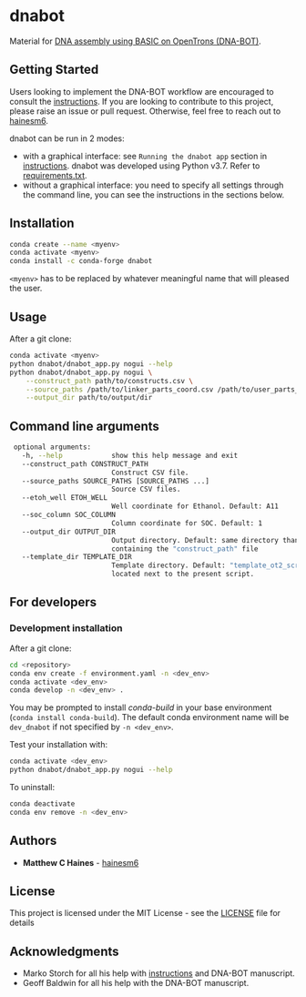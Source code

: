 # dnabot

Material for [DNA assembly using BASIC on OpenTrons (DNA-BOT)](https://www.biorxiv.org/content/10.1101/832139v1).

## Getting Started

Users looking to implement the DNA-BOT workflow are encouraged to consult the [instructions](docs/DNA_BOT_instructions_v1.0.0.pdf). If you are looking to contribute to this project, please raise an issue or pull request. Otherwise, feel free to reach out to [hainesm6](mailto:hainesm6@gmail.com).

dnabot can be run in 2 modes:
- with a graphical interface: see `Running the dnabot app` section in [instructions](docs/DNA_BOT_instructions_v1.0.0.pdf). dnabot was developed using Python v3.7. Refer to [requirements.txt](requirements.txt).
- without a graphical interface: you need to specify all settings through the command line, you can see the instructions in the sections below.

## Installation

```bash
conda create --name <myenv>
conda activate <myenv>
conda install -c conda-forge dnabot
```

`<myenv>` has to be replaced by whatever meaningful name that will pleased the user.

## Usage

After a git clone:

```bash
conda activate <myenv>
python dnabot/dnabot_app.py nogui --help
python dnabot/dnabot_app.py nogui \
    --construct_path path/to/constructs.csv \
    --source_paths /path/to/linker_parts_coord.csv /path/to/user_parts_coord.csv \
    --output_dir path/to/output/dir
```

## Command line arguments

```bash
 optional arguments:
   -h, --help            show this help message and exit
   --construct_path CONSTRUCT_PATH
                         Construct CSV file.
   --source_paths SOURCE_PATHS [SOURCE_PATHS ...]
                         Source CSV files.
   --etoh_well ETOH_WELL
                         Well coordinate for Ethanol. Default: A11
   --soc_column SOC_COLUMN
                         Column coordinate for SOC. Default: 1
   --output_dir OUTPUT_DIR
                         Output directory. Default: same directory than the one
                         containing the "construct_path" file
   --template_dir TEMPLATE_DIR
                         Template directory. Default: "template_ot2_scripts"
                         located next to the present script.
```

## For developers

### Development installation

After a git clone:

```bash
cd <repository>
conda env create -f environment.yaml -n <dev_env>
conda activate <dev_env>
conda develop -n <dev_env> .
```

You may be prompted to install *conda-build* in your base environment (`conda install conda-build`).
The default conda environment name will be `dev_dnabot` if not specified by `-n <dev_env>`.

Test your installation with:

```bash
conda activate <dev_env>
python dnabot/dnabot_app.py nogui --help
```

To uninstall:

```bash
conda deactivate
conda env remove -n <dev_env>
```

## Authors

* **Matthew C Haines** - [hainesm6](https://github.com/hainesm6)

## License

This project is licensed under the MIT License - see the [LICENSE](LICENSE) file for details

## Acknowledgments

* Marko Storch for all his help with [instructions](docs/DNA_BOT_instructions_v1.0.0.pdf) and DNA-BOT manuscript.
* Geoff Baldwin for all his help with the DNA-BOT manuscript.